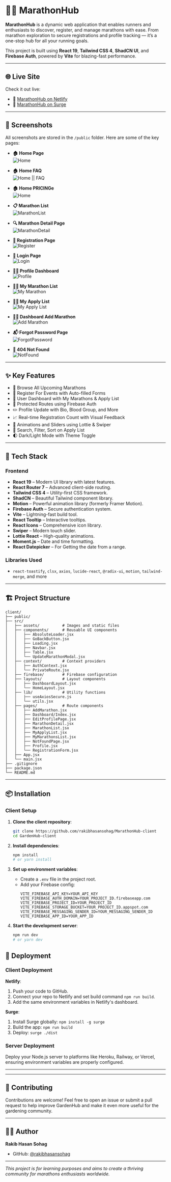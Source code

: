 # 🏃‍♂️ MarathonHub

**MarathonHub** is a dynamic web application that enables runners and enthusiasts to discover, register, and manage marathons with ease. From marathon exploration to secure registrations and profile tracking — it’s a one-stop hub for all your running goals.

This project is built using **React 19**, **Tailwind CSS 4**, **ShadCN UI**, and **Firebase Auth**, powered by **Vite** for blazing-fast performance.

---

## 🌐 Live Site

Check it out live:

- 🔗 [MarathonHub on Netlify]( https://marathon-managment-by-rakib.netlify.app/)
- 🔗 [MarathonHub on Surge](marathon-managment-by-rakib.surgh.sh/)

---

## 📸 Screenshots

All screenshots are stored in the `/public` folder. Here are some of the key pages:

- **🏠 Home Page**  
  ![Home](../client/public/home_hero.png)

- **🏠 Home FAQ**  
  ![Home || FAQ](../client/public/home_faq.png)

- **🏠 Home PRICINGe**  
  ![Home](../client/public/home_pricing.png)

- **📋 Marathon List**  
  ![MarathonList](../client/public/marathons.png)

- **🔍 Marathon Detail Page**  
  ![MarathonDetail](../client/public/marathon_details.png)

- **🧾 Registration Page**  
  ![Register](../client/public/register.png)

- **🧾 Login Page**  
  ![Login](../client/public/login.png)

- **🧑‍💼 Profile Dashboard**  
  ![Profile](../client/public/profile_page.png)

- **🧑‍💼 My Marathon List**  
  ![My Marathon ](../client/public/dashboard_my_marathons.png)

- **🧑‍💼 My Apply List**  
  ![My Apply List](../client/public/dashboard_my_apply_list.png)

- **🧑‍💼 Dashboard Add Marathon**  
  ![Add Marathon](../client/public/dashboard_add_marathon.png)

- **📬 Forgot Password Page**  
  ![ForgotPassword](../client/public/forgotpassword.png)

- **🚫 404 Not Found**  
  ![NotFound](../client/public/notfound.png)


---

## ✨ Key Features

- 🏃 Browse All Upcoming Marathons
- 📅 Register For Events with Auto-filled Forms
- 👤 User Dashboard with My Marathons & Apply List
- 🔐 Protected Routes using Firebase Auth
- ✏️ Profile Update with Bio, Blood Group, and More
- 📈 Real-time Registration Count with Visual Feedback
- 🎉 Animations and Sliders using Lottie & Swiper
- 🔎 Search, Filter, Sort on Apply List
- 🌓 Dark/Light Mode with Theme Toggle

---

## 🧩 Tech Stack

### Frontend
* **React 19** – Modern UI library with latest features.
* **React Router 7** – Advanced client-side routing.
* **Tailwind CSS 4** – Utility-first CSS framework.
* **ShadCN** – Beautiful Tailwind component library.
* **Motion** – Powerful animation library (formerly Framer Motion).
* **Firebase Auth** – Secure authentication system.
* **Vite** – Lightning-fast build tool.
* **React Tooltip** – Interactive tooltips.
* **React Icons** – Comprehensive icon library.
* **Swiper** – Modern touch slider.
* **Lottie React** – High-quality animations.
* **Moment.js** – Date and time formatting.
* **React Datepicker** – For Getting the date from a range.

### Libraries Used
- `react-toastify`, `clsx`, `axios`, `lucide-react`, `@radix-ui`, `motion`, `tailwind-merge`, and more

---

## 🏗️ Project Structure 
```
client/
├── public/  
├── src/
│   ├── assets/          # Images and static files
│   ├── components/      # Reusable UI components
│   │   ├── AbsoluteLoader.jsx
│   │   ├── GoBackButton.jsx
│   │   ├── Loading.jsx
│   │   ├── Navbar.jsx
│   │   ├── Table.jsx
│   │   └── UpdateMarathonModal.jsx
│   ├── context/         # Context providers
│   │   ├── AuthContext.jsx
│   │   └── PrivateRoute.jsx
│   ├── firebase/        # Firebase configuration
│   ├── layouts/         # Layout components
│   │   ├── DashboardLayout.jsx
│   │   └── HomeLayout.jsx
│   ├── lib/             # Utility functions
│   │   ├── useAxiosSecure.js
│   │   └── utils.jsx
│   ├── pages/           # Route components
│   │   ├── AddMarathon.jsx
│   │   ├── Dashboard/Index.jsx
│   │   ├── EditProfilePage.jsx
│   │   ├── MarathonDetail.jsx
│   │   ├── MarathonList.jsx
│   │   ├── MyApplyList.jsx
│   │   ├── MyMarathonsList.jsx
│   │   ├── NotFoundPage.jsx
│   │   ├── Profile.jsx
│   │   └── RegistrationForm.jsx
│   ├── App.jsx
│   └── main.jsx
├── .gitignore
├── package.json
└── README.md
```

---

## 📦 Installation

### Client Setup

1. **Clone the client repository**:
   ```bash
   git clone https://github.com/rakibhasansohag/MarathonHub-client
   cd GardenHub-client
   ```

2. **Install dependencies**:
   ```bash
   npm install
   # or yarn install
   ```

3. **Set up environment variables**:
   * Create a `.env` file in the project root.
   * Add your Firebase config:
     ```env
     VITE_FIREBASE_API_KEY=YOUR_API_KEY
     VITE_FIREBASE_AUTH_DOMAIN=YOUR_PROJECT_ID.firebaseapp.com
     VITE_FIREBASE_PROJECT_ID=YOUR_PROJECT_ID
     VITE_FIREBASE_STORAGE_BUCKET=YOUR_PROJECT_ID.appspot.com
     VITE_FIREBASE_MESSAGING_SENDER_ID=YOUR_MESSAGING_SENDER_ID
     VITE_FIREBASE_APP_ID=YOUR_APP_ID
     ```

4. **Start the development server**:
   ```bash
   npm run dev
   # or yarn dev
   ```

## 🚀 Deployment

### Client Deployment

**Netlify**:
1. Push your code to GitHub.
2. Connect your repo to Netlify and set build command `npm run build`.
3. Add the same environment variables in Netlify's dashboard.

**Surge**:
1. Install Surge globally: `npm install -g surge`
2. Build the app: `npm run build`
3. Deploy: `surge ./dist`

### Server Deployment
Deploy your Node.js server to platforms like Heroku, Railway, or Vercel, ensuring environment variables are properly configured.

---

---

## 🤝 Contributing

Contributions are welcome! Feel free to open an issue or submit a pull request to help improve GardenHub and make it even more useful for the gardening community.

---

## 👨‍💻 Author

**Rakib Hasan Sohag**
- GitHub: [@rakibhasansohag](https://github.com/rakibhasansohag)

---

*This project is for learning purposes and aims to create a thriving community for marathons enthusiasts worldwide.*

